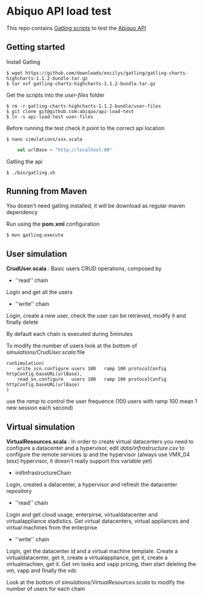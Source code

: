 Abiquo API load test
====================

This repo contains [Gatling scripts](https://github.com/excilys/gatling) to test the [Abiquo API](http://community.abiquo.com/display/ABI20/API+Reference)

Getting started
---------------

Install Gatling

    $ wget https://github.com/downloads/excilys/gatling/gatling-charts-highcharts-1.1.2-bundle.tar.gz
    $ tar xvf gatling-charts-highcharts-1.1.2-bundle.tar.gz

Get the scripts into the *user-files* folder

	$ rm -r gatling-charts-highcharts-1.1.2-bundle/user-files
    $ git clone git@github.com:abiquo/api-load-test
    $ ln -s api-load-test user-files

Before running the test check it point to the correct api location  

    $ nano simulations/xxx.scala

```scala
    val urlBase = "http://localhost:80"
```

Gatling the api  

    $ ./bin/gatling.sh


Running from Maven
------------------
You doesn't need gatling installed, it will be download as regular maven dependency

Run using the __pom.xml__ configuration

    $ mvn gatling:execute



User simulation
---------------

__CrudUser.scala__ : Basic users CRUD operations, composed by 

* ''read'' chain 

Login and get all the users

* ''write'' chain

Login, create a new user, check the user can be retrieved, modify it and finally delete

By default each chain is executed during 5minutes

To modify the number of users look at the bottom of _simulations/CrudUser.scala_ file

    runSimulation(
        write_scn.configure users 100 	ramp 100 protocolConfig httpConfig.baseURL(urlBase),
        read_sn.configure 	users 100 	ramp 100 protocolConfig httpConfig.baseURL(urlBase)
    )

use the _ramp_ to control the user frequence (100 users with ramp 100 mean 1 new session each second)


Virtual simulation
------------------

__VirtualResources.scala__ : In order to create virtual datacenters you need to configure a datacenter and a hypervisor, edit _data/infrastructure.csv_ to configure the remote services ip and the hypervisor (always use VMX_04 (esx) hypervisor, it doesn't really support this variable yet)


* initInfrastructureChain

Login, created a datacenter, a hypervisor and refresh the datacenter repository

* ''read'' chain

Login and get cloud usage, enterpirse, virtualdatacenter and virtualappliance stadistics.
Get virtual datacenters, virtual appliances and virtual machines from the enterprise

* ''write'' chain

Login, get the datacenter id and a virtual machine template. 
Create a virtualdatacenter, get it, create a virtualappliance, get it, create a virtualmachien, get it. Get vm tasks and vapp pricing, then start deleting the vm, vapp and finally the vdc

Look at the bottom of _simulations/VirtualResources.scala_ to modify the number of users for each chain